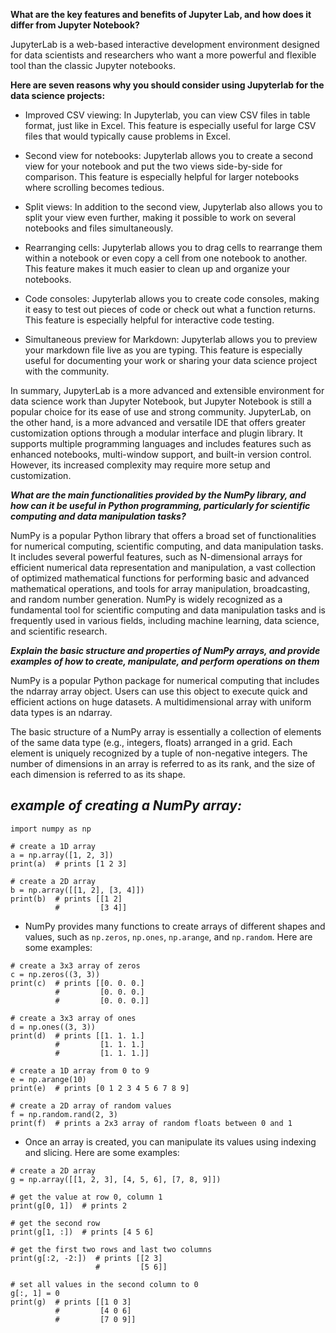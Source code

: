 **__What are the key features and benefits of Jupyter Lab, and how does it differ from Jupyter Notebook?__**

JupyterLab is a web-based interactive development environment designed for data scientists and researchers who want a more powerful and flexible tool than the classic Jupyter notebooks.

**__Here are seven reasons why you should consider using Jupyterlab for the data science projects:__**
- Improved CSV viewing: In Jupyterlab, you can view CSV files in table format, just like in Excel. This feature is especially useful for large CSV files that would typically cause problems in Excel.

- Second view for notebooks: Jupyterlab allows you to create a second view for your notebook and put the two views side-by-side for comparison. This feature is especially helpful for larger notebooks where scrolling becomes tedious.

- Split views: In addition to the second view, Jupyterlab also allows you to split your view even further, making it possible to work on several notebooks and files simultaneously.

- Rearranging cells: Jupyterlab allows you to drag cells to rearrange them within a notebook or even copy a cell from one notebook to another. This feature makes it much easier to clean up and organize your notebooks.

- Code consoles: Jupyterlab allows you to create code consoles, making it easy to test out pieces of code or check out what a function returns. This feature is especially helpful for interactive code testing.

- Simultaneous preview for Markdown: Jupyterlab allows you to preview your markdown file live as you are typing. This feature is especially useful for documenting your work or sharing your data science project with the community.

In summary, JupyterLab is a more advanced and extensible environment for data science work than Jupyter Notebook, but Jupyter Notebook is still a popular choice for its ease of use and strong community.
JupyterLab, on the other hand, is a more advanced and versatile IDE that offers greater customization options through a modular interface and plugin library. It supports multiple programming languages and includes features such as enhanced notebooks, multi-window support, and built-in version control. However, its increased complexity may require more setup and customization.

**_What are the main functionalities provided by the NumPy library, and how can it be useful in Python programming, particularly for scientific computing and data manipulation tasks?_**

NumPy is a popular Python library that offers a broad set of functionalities for numerical computing, scientific computing, and data manipulation tasks. It includes several powerful features, such as N-dimensional arrays for efficient numerical data representation and manipulation, a vast collection of optimized mathematical functions for performing basic and advanced mathematical operations, and tools for array manipulation, broadcasting, and random number generation. NumPy is widely recognized as a fundamental tool for scientific computing and data manipulation tasks and is frequently used in various fields, including machine learning, data science, and scientific research.

**_Explain the basic structure and properties of NumPy arrays, and provide examples of how to create, manipulate, and perform operations on them_**

NumPy is a popular Python package for numerical computing that includes the ndarray array object. Users can use this object to execute quick and efficient actions on huge datasets. A multidimensional array with uniform data types is an ndarray.

The basic structure of a NumPy array is essentially a collection of elements of the same data type (e.g., integers, floats) arranged in a grid. Each element is uniquely recognized by a tuple of non-negative integers. The number of dimensions in an array is referred to as its rank, and the size of each dimension is referred to as its shape.
## **_example of creating a NumPy array:_**
```
import numpy as np

# create a 1D array
a = np.array([1, 2, 3])
print(a)  # prints [1 2 3]

# create a 2D array
b = np.array([[1, 2], [3, 4]])
print(b)  # prints [[1 2]
          #         [3 4]]
```
- NumPy provides many functions to create arrays of different shapes and values, such as `np.zeros`, `np.ones`, `np.arange`, and `np.random`. Here are some examples:
```
# create a 3x3 array of zeros
c = np.zeros((3, 3))
print(c)  # prints [[0. 0. 0.]
          #         [0. 0. 0.]
          #         [0. 0. 0.]]

# create a 3x3 array of ones
d = np.ones((3, 3))
print(d)  # prints [[1. 1. 1.]
          #         [1. 1. 1.]
          #         [1. 1. 1.]]

# create a 1D array from 0 to 9
e = np.arange(10)
print(e)  # prints [0 1 2 3 4 5 6 7 8 9]

# create a 2D array of random values
f = np.random.rand(2, 3)
print(f)  # prints a 2x3 array of random floats between 0 and 1

```
- Once an array is created, you can manipulate its values using indexing and slicing. Here are some examples:
```
# create a 2D array
g = np.array([[1, 2, 3], [4, 5, 6], [7, 8, 9]])

# get the value at row 0, column 1
print(g[0, 1])  # prints 2

# get the second row
print(g[1, :])  # prints [4 5 6]

# get the first two rows and last two columns
print(g[:2, -2:])  # prints [[2 3]
                   #         [5 6]]

# set all values in the second column to 0
g[:, 1] = 0
print(g)  # prints [[1 0 3]
          #         [4 0 6]
          #         [7 0 9]]

```